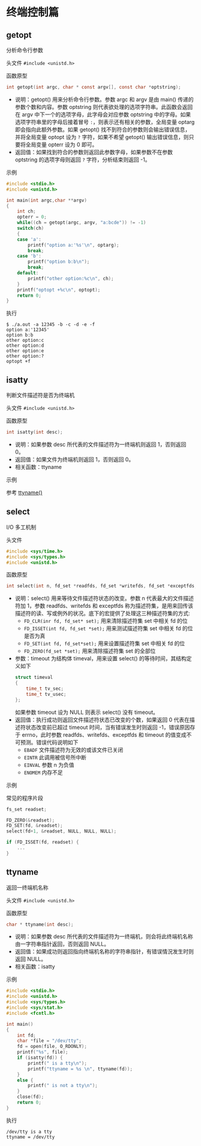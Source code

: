 终端控制篇
=============================================

getopt
---------------------------------------------

分析命令行参数

头文件 `#include <unistd.h>`

函数原型

```c
int getopt(int argc, char * const argv[], const char *optstring);
```

- 说明：getopt() 用来分析命令行参数。参数 argc 和 argv 是由 main() 传递的参数个数和内容。参数 optstring 则代表欲处理的选项字符串。此函数会返回在 argv 中下一个的选项字母，此字母会对应参数 optstring 中的字母。如果选项字符串里的字母后接着冒号 `:`，则表示还有相关的参数，全局变量 optarg 即会指向此额外参数。如果 getopt() 找不到符合的参数则会输出错误信息，并将全局变量 optopt 设为 `?` 字符，如果不希望 getopt() 输出错误信息，则只要将全局变量 opterr 设为 0 即可。
- 返回值：如果找到符合的参数则返回此参数字母，如果参数不在参数 optstring 的选项字母则返回 `?` 字符，分析结束则返回 -1。

示例

```c
#include <stdio.h>
#include <unistd.h>

int main(int argc,char **argv)
{
    int ch;
    opterr = 0;
    while((ch = getopt(argc, argv, "a:bcde")) != -1)
    switch(ch)
    {
    case 'a':
        printf("option a:'%s'\n", optarg);
        break;
    case 'b':
        printf("option b:b\n");
        break;
    default:
        printf("other option:%c\n", ch);
    }
    printf("optopt +%c\n", optopt);
    return 0;
}
```

执行

```shell
$ ./a.out -a 12345 -b -c -d -e -f
option a:'12345'
option b:b
other option:c
other option:d
other option:e
other option:?
optopt +f
```


isatty
---------------------------------------------

判断文件描述符是否为终端机

头文件 `#include <unistd.h>`

函数原型

```c
int isatty(int desc);
```

- 说明：如果参数 desc 所代表的文件描述符为一终端机则返回 1，否则返回 0。
- 返回值：如果文件为终端机则返回 1，否则返回 0。
- 相关函数：ttyname

示例

参考 [ttyname()](#ttyname)


select
---------------------------------------------

I/O 多工机制

头文件

```c
#include <sys/time.h>
#include <sys/types.h>
#include <unistd.h>
```

函数原型

```c
int select(int n, fd_set *readfds, fd_set *writefds, fd_set *exceptfds, struct timeval *timeout);
```

- 说明：select() 用来等待文件描述符状态的改变。参数 n 代表最大的文件描述符加 1，参数 readfds、writefds 和 exceptfds 称为描述符集，是用来回传该描述符的读、写或例外的状况。底下的宏提供了处理这三种描述符集的方式:
  - `FD_CLR(inr fd, fd_set* set);` 用来清除描述符集 set 中相关 fd 的位
  - `FD_ISSET(int fd, fd_set *set);` 用来测试描述符集 set 中相关 fd 的位是否为真
  - `FD_SET(int fd, fd_set*set);` 用来设置描述符集 set 中相关 fd 的位
  - `FD_ZERO(fd_set *set);` 用来清除描述符集 set 的全部位
- 参数：timeout 为结构体 timeval，用来设置 select() 的等待时间，其结构定义如下
  ```c
  struct timeval
  {
      time_t tv_sec;
      time_t tv_usec;
  };
  ```
  如果参数 timeout 设为 NULL 则表示 select() 没有 timeout。
- 返回值：执行成功则返回文件描述符状态已改变的个数，如果返回 0 代表在描述符状态改变前已超过 timeout 时间，当有错误发生时则返回 -1，错误原因存于 errno，此时参数 readfds、writefds、exceptfds 和 timeout 的值变成不可预测。错误代码说明如下
  - `EBADF` 文件描述符为无效的或该文件已关闭
  - `EINTR` 此调用被信号所中断
  - `EINVAL` 参数 n 为负值
  - `ENOMEM` 内存不足

示例

常见的程序片段

```c
fs_set readset;

FD_ZERO(&readset);
FD_SET(fd, &readset);
select(fd+1, &readset, NULL, NULL, NULL);

if (FD_ISSET(fd, readset) {
    ...
}
```


ttyname
---------------------------------------------

返回一终端机名称

头文件 `#include <unistd.h>`

函数原型

```c
char * ttyname(int desc);
```

- 说明：如果参数 desc 所代表的文件描述符为一终端机，则会将此终端机名称由一字符串指针返回，否则返回 NULL。
- 返回值：如果成功则返回指向终端机名称的字符串指针，有错误情況发生时则返回 NULL。
- 相关函数：isatty

示例

```c
#include <stdio.h>
#include <unistd.h>
#include <sys/types.h>
#include <sys/stat.h>
#include <fcntl.h>

int main()
{
    int fd;
    char *file = "/dev/tty";
    fd = open(file, O_RDONLY);
    printf("%s", file);
    if (isatty(fd)) {
        printf(" is a tty\n");
        printf("ttyname = %s \n", ttyname(fd));
    }
    else {
        printf(" is not a tty\n");
    }
    close(fd);
    return 0;
}
```

执行

```shell
/dev/tty is a tty
ttyname = /dev/tty
```

